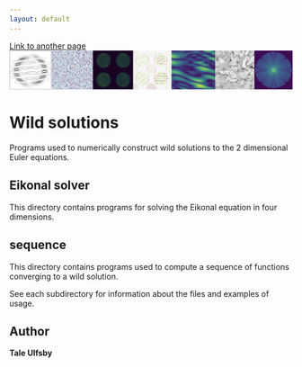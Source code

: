 ```yaml
---
layout: default
---
```


[Link to another page](./eikonal.html)
<img src="images/post.jpg" width="1000"/>

# Wild solutions
Programs used to numerically construct wild solutions to the 2 dimensional Euler equations.

## Eikonal solver
This directory contains programs for solving the Eikonal equation in four dimensions.

## sequence
This directory contains programs used to compute a sequence of functions converging to a wild solution.

See each subdirectory for information about the files and examples of usage.

## Author

**Tale Ulfsby**
